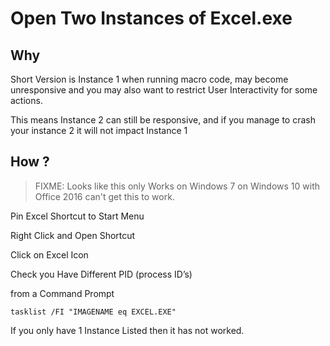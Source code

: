 
# Open Two Instances of Excel.exe

## Why

Short Version is Instance 1 when running macro code, may become unresponsive and you may also want to restrict User Interactivity for some actions.

This means Instance 2 can still be responsive, and if you manage to crash your instance 2 it will not impact Instance 1
 
## How ?

> FIXME: Looks like this only Works on Windows 7 on Windows 10 with Office 2016 can't get this to work.

Pin Excel Shortcut to Start Menu

Right Click and Open Shortcut

Click on Excel Icon



Check you Have Different PID (process ID’s)

from a Command Prompt

```batch
tasklist /FI "IMAGENAME eq EXCEL.EXE"
```

If you only have 1 Instance Listed then it has not worked.


